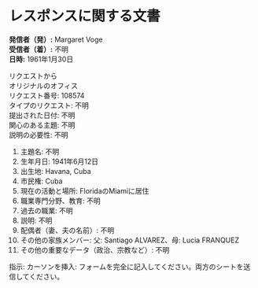# レスポンスに関する文書

**発信者（発）:** Margaret Voge  
**受信者（着）:** 不明  
**日時:** 1961年1月30日  

リクエストから  
オリジナルのオフィス  
リクエスト番号: 108574  
タイプのリクエスト: 不明  
提出された日付: 不明  
関心のある主題: 不明  
説明の必要性: 不明  

1. 主題名: 不明  
2. 生年月日: 1941年6月12日  
3. 出生地: Havana, Cuba  
4. 市民権: Cuba  
5. 現在の活動と場所: FloridaのMiamiに居住  
6. 職業専門分野、教育: 不明  
7. 過去の職業: 不明  
8. 説明: 不明  
9. 配偶者（妻、夫の名前）: 不明  
10. その他の家族メンバー: 父: Santiago ALVAREZ、母: Lucia FRANQUEZ  
11. その他の重要なデータ（政治、宗教など）: 不明  

指示: カーソンを挿入: フォームを完全に記入してください。両方のシートを送信してください。